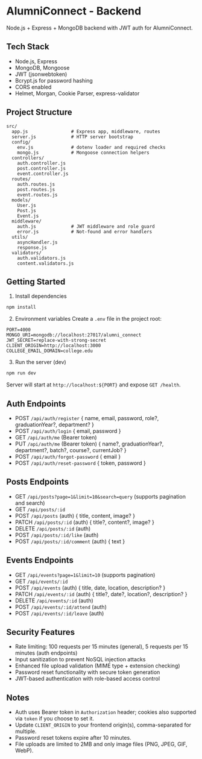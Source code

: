
# AlumniConnect - Backend

Node.js + Express + MongoDB backend with JWT auth for AlumniConnect.

## Tech Stack
- Node.js, Express
- MongoDB, Mongoose
- JWT (jsonwebtoken)
- Bcrypt.js for password hashing
- CORS enabled
- Helmet, Morgan, Cookie Parser, express-validator

## Project Structure
```
src/
  app.js                # Express app, middleware, routes
  server.js             # HTTP server bootstrap
  config/
    env.js              # dotenv loader and required checks
    mongo.js            # Mongoose connection helpers
  controllers/
    auth.controller.js
    post.controller.js
    event.controller.js
  routes/
    auth.routes.js
    post.routes.js
    event.routes.js
  models/
    User.js
    Post.js
    Event.js
  middleware/
    auth.js             # JWT middleware and role guard
    error.js            # Not-found and error handlers
  utils/
    asyncHandler.js
    response.js
  validators/
    auth.validators.js
    content.validators.js
```

## Getting Started

1) Install dependencies
```bash
npm install
```

2) Environment variables
Create a `.env` file in the project root:
```env
PORT=4000
MONGO_URI=mongodb://localhost:27017/alumni_connect
JWT_SECRET=replace-with-strong-secret
CLIENT_ORIGIN=http://localhost:3000
COLLEGE_EMAIL_DOMAIN=college.edu
```

3) Run the server (dev)
```bash
npm run dev
```

Server will start at `http://localhost:${PORT}` and expose `GET /health`.

## Auth Endpoints
- POST `/api/auth/register` { name, email, password, role?, graduationYear?, department? }
- POST `/api/auth/login` { email, password }
- GET `/api/auth/me` (Bearer token)
- PUT `/api/auth/me` (Bearer token) { name?, graduationYear?, department?, batch?, course?, currentJob? }
- POST `/api/auth/forgot-password` { email }
- POST `/api/auth/reset-password` { token, password }

## Posts Endpoints
- GET `/api/posts?page=1&limit=10&search=query` (supports pagination and search)
- GET `/api/posts/:id`
- POST `/api/posts` (auth) { title, content, image? }
- PATCH `/api/posts/:id` (auth) { title?, content?, image? }
- DELETE `/api/posts/:id` (auth)
- POST `/api/posts/:id/like` (auth)
- POST `/api/posts/:id/comment` (auth) { text }

## Events Endpoints
- GET `/api/events?page=1&limit=10` (supports pagination)
- GET `/api/events/:id`
- POST `/api/events` (auth) { title, date, location, description? }
- PATCH `/api/events/:id` (auth) { title?, date?, location?, description? }
- DELETE `/api/events/:id` (auth)
- POST `/api/events/:id/attend` (auth)
- POST `/api/events/:id/leave` (auth)

## Security Features
- Rate limiting: 100 requests per 15 minutes (general), 5 requests per 15 minutes (auth endpoints)
- Input sanitization to prevent NoSQL injection attacks
- Enhanced file upload validation (MIME type + extension checking)
- Password reset functionality with secure token generation
- JWT-based authentication with role-based access control

## Notes
- Auth uses Bearer token in `Authorization` header; cookies also supported via `token` if you choose to set it.
- Update `CLIENT_ORIGIN` to your frontend origin(s), comma-separated for multiple.
- Password reset tokens expire after 10 minutes.
- File uploads are limited to 2MB and only image files (PNG, JPEG, GIF, WebP).
